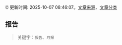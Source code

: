 :alarm_clock: 更新时间: 2025-10-07 08:46:07。[文章来源](/README.md)、[文章分类](/TAGS.md)

## 报告


> 关键字：`报告`、`月报`



